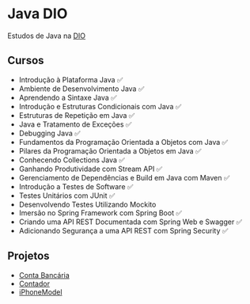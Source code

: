 # Java DIO
Estudos de Java na [DIO](web.dio.me)

## Cursos
- Introdução à Plataforma Java ✅
- Ambiente de Desenvolvimento Java ✅
- Aprendendo a Sintaxe Java ✅
- Introdução e Estruturas Condicionais com Java ✅
- Estruturas de Repetição em Java ✅
- Java e Tratamento de Exceções ✅
- Debugging Java ✅
- Fundamentos da Programação Orientada a Objetos com Java ✅
- Pilares da Programação Orientada a Objetos em Java ✅
- Conhecendo Collections Java ✅
- Ganhando Produtividade com Stream API ✅
- Gerenciamento de Dependências e Build em Java com Maven ✅
- Introdução a Testes de Software ✅
- Testes Unitários com JUnit ✅
- Desenvolvendo Testes Utilizando Mockito
- Imersão no Spring Framework com Spring Boot ✅
- Criando uma API REST Documentada com Spring Web e Swagger ✅
- Adicionando Segurança a uma API REST com Spring Security ✅


## Projetos

- [Conta Bancária](https://github.com/otonielnn/Dio-Java/tree/main/DesafioDeProjeto/ContaBanco)
- [Contador](https://github.com/otonielnn/Dio-Java/tree/main/DesafioDeProjeto/DesafioControleFluxo)
- [iPhoneModel](https://github.com/otonielnn/Dio-Java/tree/main/DesafioDeProjeto/iPhoneModel)
